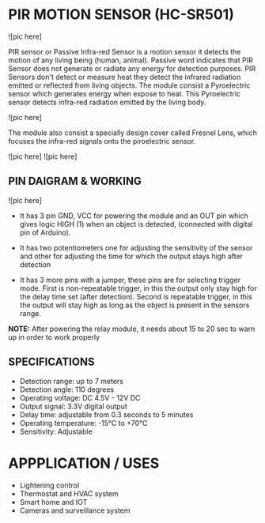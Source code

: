 # PIR MOTION SENSOR (HC-SR501)

![pic here]

PIR sensor or Passive Infra-red Sensor is a motion sensor it detects the motion of any living 
being (human, animal). Passive word indicates that PIR Sensor does not generate or radiate any 
energy for detection purposes. PIR Sensors don't detect or measure heat they detect the 
infrared radiation emitted or reflected from living objects.
The module consist a Pyroelectric sensor which generates energy when expose to heat. This 
Pyroelectric sensor detects infra-red radiation emitted by the living body.

![pic here]

The module also consist a specially design cover called Fresnel Lens, which focuses the infra-red 
signals onto the piroelectric sensor.

![pic here] ![pic here]

## PIN DAIGRAM & WORKING
![pic here]

+ It has 3 pin GND, VCC for powering the module and an OUT pin which gives logic HIGH
(1) when an object is detected, (connected with digital pin of Arduino).

+ It has two potentiometers one for adjusting the sensitivity of the sensor and other for 
adjusting the time for which the output stays high after detection

+ It has 3 more pins with a jumper, these pins are for selecting trigger mode. First is non-repeatable trigger, in this the output only stay high for the delay time set (after 
detection). Second is repeatable trigger, in this the output will stay high as long as the 
object is present in the sensors range.

**NOTE:** 
After powering the relay module, it needs about 15 to 20 sec to warn up in order to 
work properly

## SPECIFICATIONS
+ Detection range: up to 7 meters
+ Detection angle: 110 degrees
+ Operating voltage: DC 4.5V - 12V DC
+ Output signal: 3.3V digital output
+ Delay time: adjustable from 0.3 seconds to 5 minutes
+ Operating temperature: -15°C to +70°C
+ Sensitivity: Adjustable

# APPPLICATION / USES
+ Lightening control
+ Thermostat and HVAC system
+ Smart home and IOT
+ Cameras and surveillance system

